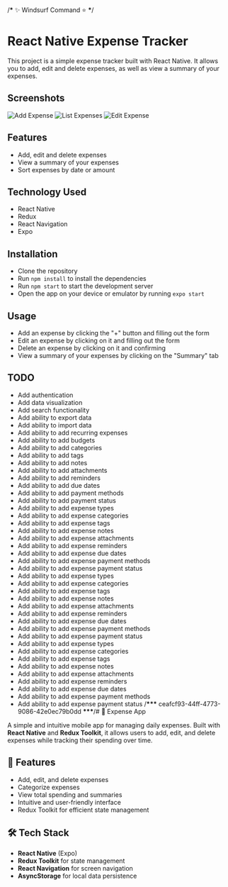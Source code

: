 /******\******* ✨ Windsurf Command ⭐ ******\*******/

# React Native Expense Tracker

This project is a simple expense tracker built with React Native. It allows you to add, edit and delete expenses, as well as view a summary of your expenses.

## Screenshots

![Add Expense](screenshots/add-expense.png)
![List Expenses](screenshots/list-expenses.png)
![Edit Expense](screenshots/edit-expense.png)

## Features

- Add, edit and delete expenses
- View a summary of your expenses
- Sort expenses by date or amount

## Technology Used

- React Native
- Redux
- React Navigation
- Expo

## Installation

- Clone the repository
- Run `npm install` to install the dependencies
- Run `npm start` to start the development server
- Open the app on your device or emulator by running `expo start`

## Usage

- Add an expense by clicking the "+" button and filling out the form
- Edit an expense by clicking on it and filling out the form
- Delete an expense by clicking on it and confirming
- View a summary of your expenses by clicking on the "Summary" tab

## TODO

- Add authentication
- Add data visualization
- Add search functionality
- Add ability to export data
- Add ability to import data
- Add ability to add recurring expenses
- Add ability to add budgets
- Add ability to add categories
- Add ability to add tags
- Add ability to add notes
- Add ability to add attachments
- Add ability to add reminders
- Add ability to add due dates
- Add ability to add payment methods
- Add ability to add payment status
- Add ability to add expense types
- Add ability to add expense categories
- Add ability to add expense tags
- Add ability to add expense notes
- Add ability to add expense attachments
- Add ability to add expense reminders
- Add ability to add expense due dates
- Add ability to add expense payment methods
- Add ability to add expense payment status
- Add ability to add expense types
- Add ability to add expense categories
- Add ability to add expense tags
- Add ability to add expense notes
- Add ability to add expense attachments
- Add ability to add expense reminders
- Add ability to add expense due dates
- Add ability to add expense payment methods
- Add ability to add expense payment status
- Add ability to add expense types
- Add ability to add expense categories
- Add ability to add expense tags
- Add ability to add expense notes
- Add ability to add expense attachments
- Add ability to add expense reminders
- Add ability to add expense due dates
- Add ability to add expense payment methods
- Add ability to add expense payment status
  /**\*\*\*** ceafcf93-44ff-4773-9086-42e0ec79b0dd **\*\*\***/# 💸 Expense App

A simple and intuitive mobile app for managing daily expenses. Built with **React Native** and **Redux Toolkit**, it allows users to add, edit, and delete expenses while tracking their spending over time.

## 📱 Features

- Add, edit, and delete expenses
- Categorize expenses
- View total spending and summaries
- Intuitive and user-friendly interface
- Redux Toolkit for efficient state management

## 🛠️ Tech Stack

- **React Native** (Expo)
- **Redux Toolkit** for state management
- **React Navigation** for screen navigation
- **AsyncStorage** for local data persistence
